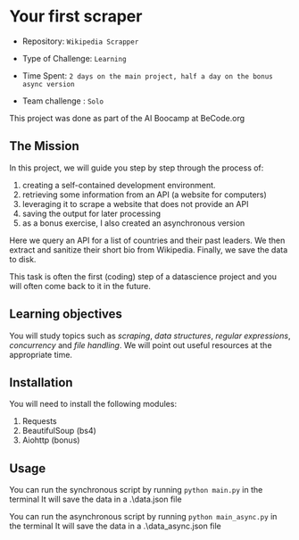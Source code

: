 # Your first scraper

- Repository: `Wikipedia Scrapper`
- Type of Challenge: `Learning`
- Time Spent: `2 days on the main project, half a day on the bonus async version`

- Team challenge : `Solo`

This project was done as part of the AI Boocamp at BeCode.org 

## The Mission

In this project, we will guide you step by step through the process of:

1. creating a self-contained development environment.
2. retrieving some information from an API (a website for computers)
3. leveraging it to scrape a website that does not provide an API
4. saving the output for later processing
5. as a bonus exercise, I also created an asynchronous version

Here we query an API for a list of countries and their past leaders. We then extract and sanitize their short bio from Wikipedia. Finally, we save the data to disk.

This task is often the first (coding) step of a datascience project and you will often come back to it in the future.

## Learning objectives

You will study topics such as *scraping*, *data structures*, *regular expressions*, *concurrency* and *file handling*. We will point out useful resources at the appropriate time. 

## Installation

You will need to install the following modules:

1. Requests
2. BeautifulSoup (bs4)
3. Aiohttp (bonus)

## Usage

You can run the synchronous script by running `python main.py` in the terminal
It will save the data in a .\data.json file

You can run the asynchronous script by running `python main_async.py` in the terminal
It will save the data in a .\data_async.json file

